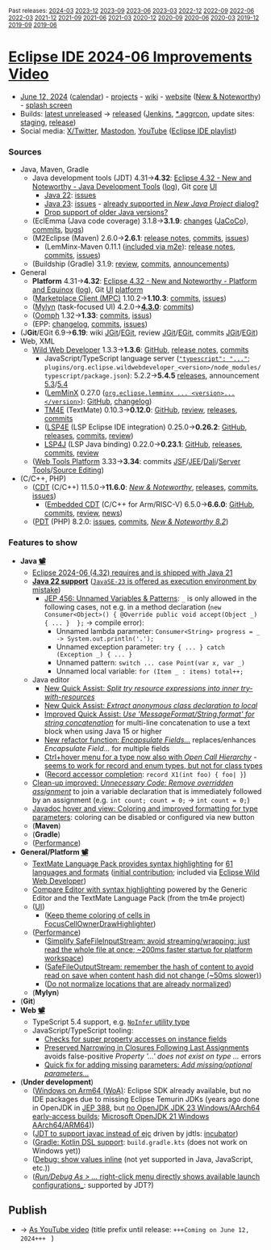<sup>Past releases:
[2024-03](https://github.com/howlger/Eclipse-IDE-improvements-videos/tree/2024-03)
[2023-12](https://github.com/howlger/Eclipse-IDE-improvements-videos/tree/2023-12)
[2023-09](https://github.com/howlger/Eclipse-IDE-improvements-videos/tree/2023-09)
[2023-06](https://github.com/howlger/Eclipse-IDE-improvements-videos/tree/2023-06)
[2023-03](https://github.com/howlger/Eclipse-IDE-improvements-videos/tree/2023-03)
[2022-12](https://github.com/howlger/Eclipse-IDE-improvements-videos/tree/2022-12)
[2022-09](https://github.com/howlger/Eclipse-IDE-improvements-videos/tree/2022-09)
[2022-06](https://github.com/howlger/Eclipse-IDE-improvements-videos/tree/2022-06)
[2022-03](https://github.com/howlger/Eclipse-IDE-improvements-videos/tree/2022-03)
[2021-12](https://github.com/howlger/Eclipse-IDE-improvements-videos/tree/2021-12)
[2021-09](https://github.com/howlger/Eclipse-IDE-improvements-videos/tree/2021-09)
[2021-06](https://github.com/howlger/Eclipse-IDE-improvements-videos/tree/2021-06)
[2021-03](https://github.com/howlger/Eclipse-IDE-improvements-videos/tree/2021-03)
[2020-12](https://github.com/howlger/Eclipse-IDE-improvements-videos/tree/2020-12)
[2020-09](https://github.com/howlger/Eclipse-IDE-improvements-videos/tree/2020-09)
[2020-06](https://github.com/howlger/Eclipse-IDE-improvements-videos/tree/2020-06)
[2020-03](https://github.com/howlger/Eclipse-IDE-improvements-videos/tree/2020-03)
[2019-12](https://github.com/howlger/Eclipse-IDE-improvements-videos/tree/2019-12)
[2019-09](https://github.com/howlger/Eclipse-IDE-improvements-videos/tree/2019-09)
[2019-06](https://github.com/howlger/Eclipse-IDE-improvements-videos/tree/2019-06)
</sup>

# [Eclipse IDE 2024-06 Improvements Video](https://youtu.be/jTaiDGVwygE)

* [June 12, 2024](https://calendar.google.com/calendar/event?eid=MWwxdHBmMmQyanUxNnV0aWswYTA4aWFvbmEgZ2NoczdubTRudnBtODM3NDY5ZGRqOXRqbGtAZw&ctz=Europe/Berlin) ([calendar](https://calendar.google.com/calendar/embed?src=gchs7nm4nvpm837469ddj9tjlk@group.calendar.google.com&ctz=Europe/Berlin)) - [projects](https://projects.eclipse.org/releases/2024-06) - [wiki](https://github.com/eclipse-simrel/.github/blob/main/wiki/Simultaneous_Release.md) - [website](https://eclipseide.org/) ([New & Noteworthy](https://eclipseide.org/release/noteworthy/)) - [splash screen](https://gitlab.eclipse.org/eclipsefdn/helpdesk/-/issues/3963)
* Builds: [latest unreleased](https://download.eclipse.org/technology/epp/staging/) → [released](https://download.eclipse.org/technology/epp/downloads/release/2024-06/) ([Jenkins](https://ci.eclipse.org/packaging/job/simrel.epp-tycho-build), [*.aggrcon](https://github.com/eclipse-simrel/simrel.build/commits/main), update sites: [staging](https://download.eclipse.org/staging/2024-06), [release](http://download.eclipse.org/releases/2024-06))
* Social media: [X/Twitter](https://twitter.com/EclipseJavaIDE), [Mastodon](https://mastodon.social/@EclipseFdn), [YouTube](https://www.youtube.com/user/EclipseFdn) ([Eclipse IDE playlist](https://www.youtube.com/playlist?list=PLy7t4z5SYNaSNjL60ofpwVhfA7mOF3Pgk))


### Sources

* Java, Maven, Gradle
    * Java development tools (JDT) 4.31→**4.32**: [Eclipse 4.32 - New and Noteworthy - Java Development Tools](https://www.eclipse.org/eclipse/news/4.32/jdt.php) ([log](https://github.com/eclipse-platform/www.eclipse.org-eclipse/commits/master/news/4.32/jdt.html)), Git [core](https://github.com/eclipse-jdt/eclipse.jdt.core/commits/master) [UI](https://github.com/eclipse-jdt/eclipse.jdt.ui/commits/master)
        * [Java 22](https://jdk.java.net/22/): [issues](https://github.com/eclipse-jdt/eclipse.jdt.core/milestone/47?closed=1)
        * [Java 23](https://jdk.java.net/23/): [issues](https://github.com/eclipse-jdt/eclipse.jdt.core/milestone/69?closed=1) - [already supported in _New Java Project_ dialog?](https://github.com/eclipse-jdt/eclipse.jdt.ui/issues/1349)
        * [Drop support of older Java versions?](https://github.com/eclipse-jdt/eclipse.jdt.core/discussions/820)
    * (EclEmma (Java code coverage) 3.1.8→**3.1.9**: [changes](https://www.eclemma.org/changes.html) ([JaCoCo](https://www.jacoco.org/jacoco/trunk/doc/changes.html)), [commits](https://github.com/eclipse/eclemma/commits/master), [bugs](https://bugs.eclipse.org/bugs/buglist.cgi?product=Eclemma&query_format=advanced&order=changeddate%20DESC))
    * (M2Eclipse (Maven) 2.6.0→**2.6.1**: [release notes](https://github.com/eclipse-m2e/m2e-core/blob/master/RELEASE_NOTES.md#261), [commits](https://github.com/eclipse-m2e/m2e-core/compare/2.6.0...2.6.), [issues](https://github.com/eclipse-m2e/m2e-core/issues?q=is%3Aissue+sort%3Aupdated-desc+is%3Aclosed))
        * (LemMinx-Maven 0.11.1 ([included via m2e](https://github.com/eclipse-m2e/m2e-core/blob/master/org.eclipse.m2e.editor.lemminx/pom.xml#L48)): [release notes](https://github.com/eclipse/lemminx-maven/releases/tag/0.11.1), [commits](https://github.com/eclipse/lemminx-maven/compare/0.11.0...0.11.1), [issues](https://github.com/eclipse/lemminx-maven/issues?q=is%3Aissue+sort%3Aupdated-desc+is%3Aclosed))
    * (Buildship (Gradle) 3.1.9: [review](https://projects.eclipse.org/projects/tools.buildship/releases/3.1.9), [commits](https://github.com/eclipse/buildship/commits/master), [announcements](https://discuss.gradle.org/tag/buildship-release))
* General
    * **Platform** 4.31→**4.32**: [Eclipse 4.32 - New and Noteworthy - Platform and Equinox](https://www.eclipse.org/eclipse/news/4.32/platform.php) ([log](https://github.com/eclipse-platform/www.eclipse.org-eclipse/commits/master/news/4.32/platform.html)), Git [UI](https://github.com/eclipse-platform/eclipse.platform.ui/commits/master) [platform](https://github.com/eclipse-platform/eclipse.platform/commits/master)
    * ([Marketplace Client (MPC)](https://projects.eclipse.org/projects/technology.packaging.mpc) 1.10.2→**1.10.3**: [commits](https://github.com/eclipse-mpc/epp.mpc/commits/master), [issues](https://github.com/eclipse-mpc/epp.mpc/issues))
    * ([Mylyn](https://projects.eclipse.org/projects/tools.mylyn) (task-focused UI) 4.2.0→[**4.3.0**](https://github.com/eclipse-mylyn/org.eclipse.mylyn/milestone/6?closed=1): [commits](https://github.com/eclipse-mylyn/org.eclipse.mylyn/commits/main))
    * ([Oomph](https://projects.eclipse.org/projects/tools.oomph) 1.32→**1.33**: [commits](https://github.com/eclipse-oomph/oomph/commits/master), [issus](https://github.com/eclipse-oomph/oomph/issues?q=is%3Aissue+is%3Aclosed+sort%3Aupdated-desc))
    * (EPP: [changelog](https://github.com/eclipse-packaging/packages/blob/master/CHANGELOG.md#2024-06), [commits](https://github.com/eclipse-packaging/packages/commits/master), [issues](https://github.com/eclipse-packaging/packages/issues))
* (J**Git**/EGit 6.9→**6.19**: wiki [JGit](https://github.com/eclipse-jgit/jgit/wiki/New-and-Noteworthy-6.10)/[EGit](https://github.com/eclipse-egit/egit/wiki/New-and-Noteworthy-6.10), review [JGit](https://projects.eclipse.org/projects/technology.jgit/releases/6.10.0)/[EGit](https://projects.eclipse.org/projects/technology.egit/releases/6.10.0), commits [JGit](https://github.com/eclipse-jgit/jgit/commits/master)/[EGit](https://github.com/eclipse-egit/egit/commits/master))
* Web, XML
    * [Wild Web Developer](https://projects.eclipse.org/projects/tools.wildwebdeveloper) 1.3.3→**1.3.6**: [GitHub](https://github.com/https://github.com/eclipse-wildwebdeveloper/wildwebdeveloperwebdeveloper), [release notes](https://github.com/eclipse-wildwebdeveloper/wildwebdeveloper/blob/master/RELEASE_NOTES.md#133), [commits](https://github.com/eclipse-wildwebdeveloper/wildwebdeveloper/compare/1.3.3...1.3.6)
        * JavaScript/TypeScript language server ([`"typescript": "..."`](https://github.com/eclipse-wildwebdeveloper/wildwebdeveloper/blob/master/org.eclipse.wildwebdeveloper/package.json#L5); `plugins/org.eclipse.wildwebdeveloper_<version>/node_modules/typescript/package.json`): 5.2.2→**5.4.5** [releases](https://github.com/microsoft/TypeScript/releases), announcement [5.3](https://devblogs.microsoft.com/typescript/announcing-typescript-5-3)/[5.4](https://devblogs.microsoft.com/typescript/announcing-typescript-5-4)
        * ([LemMinX](https://projects.eclipse.org/projects/technology.lemminx) 0.27.0 ([`org.eclipse.lemminx ... <version>...</version>`](https://github.com/eclipse-wildwebdeveloper/wildwebdeveloper/blob/master/org.eclipse.wildwebdeveloper.xml/pom.xml#L40-L43)): [GitHub](https://github.com/eclipse/lemminx), [changelog](https://github.com/eclipse/lemminx/blob/main/CHANGELOG.md#0270-august-3-2023))
        * [TM4E](https://projects.eclipse.org/projects/technology.tm4e) (TextMate) 0.10.3→**0.12.0**: [GitHub](https://github.com/eclipse/tm4e), [review](https://projects.eclipse.org/projects/technology.tm4e/reviews/0.8.1-release-review), [releases](https://github.com/eclipse/tm4e/releases), [commits](https://github.com/eclipse/tm4e/compare/0.10.3...0.12.0)
        * ([LSP4E](https://projects.eclipse.org/projects/technology.lsp4e) (LSP Eclipse IDE integration) 0.25.0→**0.26.2**: [GitHub](https://github.com/eclipse/lsp4e), [releases](https://github.com/eclipse/lsp4e/releases), [commits](https://github.com/eclipse/lsp4e/compare/0.25.0...0.26.2), [review](https://projects.eclipse.org/projects/technology.lsp4e/releases/0.26.2))
        * [LSP4J](https://projects.eclipse.org/projects/technology.lsp4j) (LSP Java binding) 0.22.0→**0.23.1**: [GitHub](https://github.com/eclipse/lsp4j), [releases](https://github.com/eclipse/lsp4j/releases), [commits](https://github.com/eclipse/lsp4j/compare/v0.22.0...v0.23.1), [review](https://projects.eclipse.org/projects/technology.lsp4j)
    * ([Web Tools Platform](https://projects.eclipse.org/projects/webtools) 3.33→**3.34**: commits [JSF](https://github.com/eclipse-jsf/webtools.jsf/commits/master/)/[JEE](https://github.com/eclipse-jeetools/webtools.javaee/commits/master/)/[Dali](https://github.com/eclipse-dali/webtools.dali/commits/master/)/[Server Tools](https://github.com/eclipse-servertools/servertools/commits/master/)/[Source Editing](https://github.com/eclipse-sourceediting/sourceediting/commits/master/))
* (C/C++, PHP)
    * ([CDT](https://projects.eclipse.org/projects/tools.cdt) (C/C++) 11.5.0→**11.6.0**: [_New & Noteworthy_](https://github.com/eclipse-cdt/cdt/blob/main/NewAndNoteworthy/CDT-11.6.md), [releases](https://github.com/eclipse-cdt/cdt/releases), [commits](https://github.com/eclipse-cdt/cdt/compare/CDT_11_5_0...CDT_11_6_0), [issues](https://github.com/eclipse-cdt/cdt/issues?q=is%3Aissue+sort%3Aupdated-desc))
        * ([Embedded CDT](https://projects.eclipse.org/projects/iot.embed-cdt) (C/C++ for Arm/RISC-V) 6.5.0→**6.6.0**: [GitHub](https://github.com/eclipse-embed-cdt/eclipse-plugins), [commits](https://github.com/eclipse-embed-cdt/eclipse-plugins/compare/v6.5.0...v6.6.0), [review](https://projects.eclipse.org/projects/iot.embed-cdt/reviews/6.6.0-release-review), [news](https://eclipse-embed-cdt.github.io/news/))
    * ([PDT](https://projects.eclipse.org/projects/tools.pdt) (PHP) 8.2.0: [issues](https://github.com/eclipse/pdt/issues?q=is%3Aissue+sort%3Aupdated-asc), [commits](https://github.com/eclipse/pdt/commits/master), [_New & Noteworthy 8.2_](https://github.com/eclipse-pdt/pdt/wiki/NewIn82))


### Features to show

* **Java [📽️](https://youtu.be/jTaiDGVwygE?t=17)**
    * [Eclipse 2024-06 (4.32) requires and is shipped with Java 21](https://www.eclipse.org/setups/sponsor/?campaign=2024-06)
    * **[Java 22 support](https://github.com/eclipse-jdt/eclipse.jdt.core/milestone/47?closed=1)** ([`JavaSE-23` is offered as execution environment by mistake](https://github.com/eclipse-jdt/eclipse.jdt.ui/issues/1448))
        * [JEP 456: Unnamed Variables & Patterns](https://openjdk.org/jeps/456): `_` is only allowed in the following cases, not e.g. in a method declaration (`new Consumer<Object>() { @Override public void accept(Object _) { ... }  };` → compile error):
            * Unnamed lambda parameter: `Consumer<String> progress = _ -> System.out.println('.');`
            * Unnamed exception parameter: `try { ... } catch (Exception _) { ... }`
            * Unnamed pattern: `switch ... case Point(var x, var _)`
            * Unnamed local variable: `for (Item _ : items) total++;`
    * Java editor
        * [New Quick Assist: _Split try resource expressions into inner try-with-resources_](https://eclipse.dev/eclipse/news/4.32/jdt.php#split-try-with-resources)
        * [New Quick Assist: _Extract anonymous class declaration to local_](https://eclipse.dev/eclipse/news/4.32/jdt.php#extract-anonymous-class)
        * [Improved Quick Assist: _Use 'MessageFormat/String.format' for string concatenation_](https://eclipse.dev/eclipse/news/4.32/jdt.php#message-format-text-block) for multi-line concatenation to use a text block when using Java 15 or higher
        * [New refactor function: _Encapsulate Fields..._](https://eclipse.dev/eclipse/news/4.32/jdt.php#batch-encapsulate-fields) replaces/enhances _Encapsulate Field..._ for multiple fields
        * [Ctrl+hover menu for a type now also with _Open Call Hierarchy_](https://eclipse.dev/eclipse/news/4.32/jdt.php#types-call-hierarchy-on-ctrl-click) - [seems to work for record and enum types, but not for class types](https://github.com/eclipse-jdt/eclipse.jdt.ui/pull/1367#issuecomment-2143788876)
        * ([Record accessor completion](https://github.com/eclipse-jdt/eclipse.jdt.ui/pull/1227): `record X1(int foo) { foo| }`)
    * [Clean-up improved: _Unnecessary Code: Remove overridden assignment_](https://eclipse.dev/eclipse/news/4.32/jdt.php#combine-decl-and-assignment) to join a variable declaration that is immediately followed by an assignment (e.g. `int count; count = 0;` → `int count = 0;`)
    * [Javadoc hover and view: Coloring and improved formatting for type parameters](https://eclipse.dev/eclipse/news/4.32/jdt.php#javadocStylingImprovements): coloring can be disabled or configured via new button
    * (**Maven<!-- [📽️](https://youtu.be/jTaiDGVwygE?t=188)-->**)
    * (**Gradle<!-- [📽️](https://youtu.be/jTaiDGVwygE?t=000)-->**)
    * ([Performance](https://github.com/search?utf8=%E2%9C%93&q=performance+OR+speed+OR+faster+org%3Aeclipse-jdt+committer-date%3A2024-03-05..2024-06-10&s=committer-date&o=desc&type=Commits))
* **General/Platform [📽️](https://youtu.be/jTaiDGVwygE?t=302)**
    * [TextMate Language Pack provides syntax highlighting](https://github.com/eclipse/tm4e/tree/main/org.eclipse.tm4e.language_pack) for  [61 languages and formats](https://github.com/eclipse/tm4e/blob/9b43c93cbf881e2b840a663fcb0b8caa5363a338/org.eclipse.tm4e.language_pack/README.md#supported-fileformats) ([initial contribution](https://github.com/eclipse/tm4e/pull/374); included via [Eclipse Wild Web Developer](https://github.com/eclipse-wildwebdeveloper/wildwebdeveloper/commit/796ae273669719c5deb208dcf045ab5d23cc8cbf))
    * [Compare Editor with syntax highlighting](https://eclipse.dev/eclipse/news/4.32/platform.php#generic_editor_in_diff) powered by the Generic Editor and the TextMate Language Pack (from the tm4e project)
    * ([UI](https://github.com/search?utf8=%E2%9C%93&q=dark+OR+light+OR+theme+OR+layout+org%3Aeclipse-platform+org%3Aeclipse-jdt+committer-date%3A2024-03-05..2024-06-10&s=committer-date&type=Commits))
        * ([Keep theme coloring of cells in FocusCellOwnerDrawHighlighter](https://github.com/eclipse-platform/eclipse.platform.ui/commit/229d768ff1fecd095fdde4224de5ae9675236055))
    * ([Performance](https://github.com/search?utf8=%E2%9C%93&q=performance+OR+speed+OR+fast+OR+faster+OR+slow+org%3Aeclipse-platform+committer-date%3A2024-03-05..2024-06-10&s=committer-date&o=desc&type=Commits))
        * ([Simplify SafeFileInputStream: avoid streaming/wrapping: just read the whole file at once; ~200ms faster startup for platform workspace](https://github.com/eclipse-platform/eclipse.platform/commit/9bac4117943933b5f4319e43a94f791d49051fb4))
        * ([SafeFileOutputStream: remember the hash of content to avoid read on save when content hash did not change (~50ms slower)](https://github.com/eclipse-platform/eclipse.platform/commit/8911e2dafaf1044fb28b671bcf2d9b931cdcbc45))
        * ([Do not normalize locations that are already normalized](https://github.com/eclipse-platform/eclipse.platform/commit/a9889fa757c2aee62a551e616fea0e64b13cdd08))
    * (**Mylyn**)
* (**Git<!-- [📽️](https://youtu.be/jTaiDGVwygE?t=000)-->**)
* **Web [📽️](https://youtu.be/jTaiDGVwygE?t=370)**
    * TypeScript 5.4 support, e.g. [`NoInfer` utility type](https://devblogs.microsoft.com/typescript/announcing-typescript-5-4/#the-noinfer-utility-type)
    * JavaScript/TypeScript tooling:
        * [Checks for super property accesses on instance fields](https://devblogs.microsoft.com/typescript/announcing-typescript-5-3/#checks-for-super-property-accesses-on-instance-fields)
        * [Preserved Narrowing in Closures Following Last Assignments](https://devblogs.microsoft.com/typescript/announcing-typescript-5-4/#preserved-narrowing-in-closures-following-last-assignments) avoids false-positive _Property '...' does not exist on type ..._ errors
        * [Quick fix for adding missing parameters: _Add missing/optional parameters..._](https://devblogs.microsoft.com/typescript/announcing-typescript-5-4/#quick-fix-for-adding-missing-parameters)
* (**Under development**)
    * ([Windows on Arm64 (WoA)](https://eclipse.dev/eclipse/news/4.32/platform.php#winows-on-arm): Eclipse SDK already available, but no IDE packages due to missing Eclipse Temurin JDKs (years ago done in OpenJDK in [JEP 388](https://openjdk.org/jeps/388), but [no OpenJDK JDK 23 Windows/AArch64 early-access builds](https://jdk.java.net/23/); [Microsoft OpenJDK 21 Windows AArch64/ARM64](https://learn.microsoft.com/en-us/java/openjdk/download#openjdk-21)))
    * ([JDT to support javac instead of ejc](https://www.eclipse.org/lists/jdt-dev/msg02333.html) driven by jdtls: [incubator](https://github.com/eclipse-jdtls/eclipse-jdt-core-incubator/labels/javac))
    * ([Gradle: Kotlin DSL support](https://github.com/eclipse/buildship/pull/1259): `build.gradle.kts` (does not work on Windows yet))
    * ([Debug: show values inline](https://www.eclipse.org/eclipse/news/4.23/platform.php#inline-debug-values) (not yet supported in Java, JavaScript, etc.))
    * ([_Run/Debug As > ..._ right-click menu directly shows available launch configurations_](https://www.eclipse.org/eclipse/news/4.28/platform.php#launch-debug-shortcuts-expanded): supported by JDT?)

## Publish
* → [As YouTube video](https://www.youtube.com/playlist?list=PLnh_8hTD4yvnhXSttuewEKgKkmlIj_ND-) (title prefix until release: `+++Coming on June 12, 2024+++ ` )

